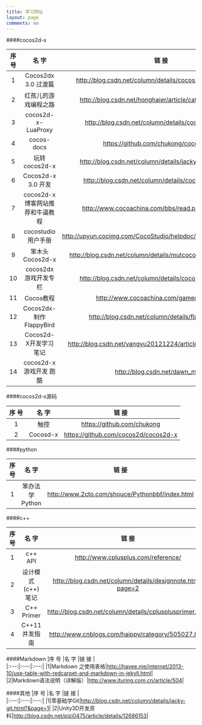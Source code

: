 ```yaml
---
title: 学习网址
layout: page
comments: no
---
```

####cocos2d-x

|序 号  |名 字   |链 接  |  
|:---:|:---:|:---:|
|1|Cocos2dx 3.0 过渡篇|<http://blog.csdn.net/column/details/cocos2dx-star530.html>|
|2|红孩儿的游戏编程之路|<http://blog.csdn.net/honghaier/article/category/1217322>|
|3|cocos2d-x-LuaProxy|<http://blog.csdn.net/column/details/cocosbuilder.html>|
|4|cocos-docs|<https://github.com/chukong/cocos-docs>|
|5|玩转cocos2d-x|<http://blog.csdn.net/column/details/jacky-cocos2dx.html>|
|6|Cocos2d-x 3.0 开发|<http://blog.csdn.net/column/details/cocos2d-x-3.html>|
|7|cocos2d-x 博客网站推荐和牛逼教程|<http://www.cocoachina.com/bbs/read.php?tid=194754>|
|8|cocostudio用户手册|<http://upyun.cocimg.com/CocoStudio/helpdoc/v1.0.0.0/zh/index.html>|
|9|笨木头Cocos2d-x|<http://blog.csdn.net/column/details/mutcocos2d-x.html?page=3>|
|10|cocos2dx游戏开发专栏|<http://blog.csdn.net/column/details/cocos2dx-itcast.html>|
|11| Cocos教程|<http://www.cocoachina.com/gamedev/cocos/>|
|12|Cocos2dx-制作FlappyBird|<http://blog.csdn.net/column/details/flappybird.html>|
|13|Cocos2d-X开发学习笔记|<http://blog.csdn.net/yangyu20121224/article/category/1499023>|
|14|cocos2d-x游戏开发 跑酷|<http://blog.csdn.net/dawn_moon>|

####cocos2d-x源码

|序 号  |名 字   |链 接  |  
|:---:|:---:|:---:|
|1|触控|<https://github.com/chukong>|
|2|Cocosd-x|<https://github.com/cocos2d/cocos2d-x>|

####python

|序 号  |名 字   |链 接  |  
|:---:|:---:|:---:|
|1|笨办法学 Python|<http://www.2cto.com/shouce/Pythonbbf/index.html>|



####c++

|序 号  |名 字   |链 接  |  
|:---:|:---:|:---:|
|1|c++ API|<http://www.cplusplus.com/reference/>|
|2|设计模式(c++)笔记|<http://blog.csdn.net/column/details/designnote.html?page=2>|
|3|C++ Primer|<http://blog.csdn.net/column/details/cplusplusprimer.html>|
|4|C++11 并发指南|<http://www.cnblogs.com/haippy/category/505027.html>|

####Markdown
|序 号  |名 字   |链 接  |  
|:---:|:---:|:---:|
|1|Markdown 之使用表格|<http://havee.me/internet/2013-10/use-table-with-redcarpet-and-markdown-in-jekyll.html>|  
|2|Markdown语法说明（详解版）|<http://www.ituring.com.cn/article/504>|

####其他
|序 号  |名 字   |链 接  |  
|:---:|:---:|:---:|
|1|零基础学Git|<http://blog.csdn.net/column/details/jacky-git.html?&page=1>| 
|2|Unity3D开发资料|<http://blog.csdn.net/pizi0475/article/details/12686153>|
 